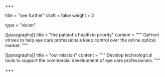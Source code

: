+++

title = "see further"
draft = false
weight = 2

type = "vision"

[[paragraphs]]
title = "the patient's health in priority"
content = """
    Opfront strives to help eye care professionals keep control over the online optical market.
    """

[[paragraphs]]
title = "our mission"
content = """
    Develop technological tools to support the commercial development of eye care professionals.
    """

+++
